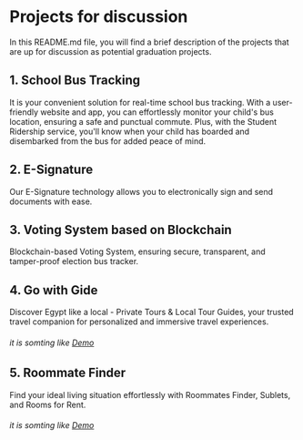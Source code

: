 # Projects for discussion

In this README.md file, you will find a brief description of the projects that are up for discussion as potential graduation projects.

## 1. School Bus Tracking

It is your convenient solution for real-time school bus tracking. With a user-friendly website and app, you can effortlessly monitor your child's bus location, ensuring a safe and punctual commute. Plus, with the Student Ridership service, you'll know when your child has boarded and disembarked from the bus for added peace of mind.

## 2. E-Signature

Our E-Signature technology allows you to electronically sign and send documents with ease.

## 3. Voting System based on Blockchain

Blockchain-based Voting System, ensuring secure, transparent, and tamper-proof election
bus tracker.

## 4. Go with Gide

Discover Egypt like a local - Private Tours & Local Tour Guides, your trusted travel companion for personalized and immersive travel experiences.

###### it is somting like [Demo](https://gowithguide.com/)

## 5. Roommate Finder

Find your ideal living situation effortlessly with Roommates Finder, Sublets, and Rooms for Rent.

###### it is somting like [Demo](https://www.roomies.com/)
